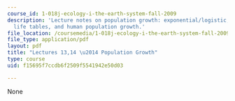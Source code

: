 ```yaml
---
course_id: 1-018j-ecology-i-the-earth-system-fall-2009
description: 'Lecture notes on population growth: exponential/logistic, chemostats,
  life tables, and human population growth.'
file_location: /coursemedia/1-018j-ecology-i-the-earth-system-fall-2009/f15695f7ccdb6f2509f5541942e50d03_MIT1_018JF09_Lec13.pdf
file_type: application/pdf
layout: pdf
title: "Lectures 13,14 \u2014 Population Growth"
type: course
uid: f15695f7ccdb6f2509f5541942e50d03

---
```

None